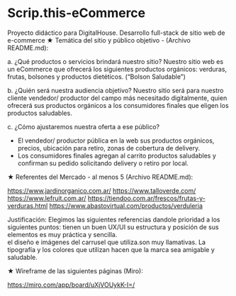 # Scrip.this-eCommerce
Proyecto didáctico para DigitalHouse. Desarrollo full-stack de sitio web de e-commerce
★ Temática del sitio y público objetivo - (Archivo README.md):

a. ¿Qué productos o servicios brindará nuestro sitio?
 Nuestro sitio web es un eCommerce que ofrecerá los siguientes productos orgánicos: verduras, frutas, bolsones y productos dietéticos. (“Bolson Saludable”)

b. ¿Quién será nuestra audiencia objetivo?
Nuestro sitio será para nuestro cliente vendedor/ productor del campo más necesitado digitalmente,  quien ofrecerá sus productos orgánicos a los consumidores finales que eligen los productos saludables.

c. ¿Cómo ajustaremos nuestra oferta a ese público?
- El vendedor/ productor pública en la web sus productos orgánicos, precios, ubicación para retiro, zonas de cobertura de delivery.
- Los consumidores finales agregan al carrito productos saludables y confirman su pedido solicitando delivery o retiro por local.

★ Referentes del Mercado -   al menos 5 (Archivo README.md):

https://www.jardinorganico.com.ar/
https://www.talloverde.com/
https://www.lefruit.com.ar/
https://tiendoo.com.ar/frescos/frutas-y-verduras.html
https://www.abastovirtual.com/productos/verduleria

Justificación: Elegimos las siguientes referencias dandole prioridad a los siguientes puntos:
 tienen un buen UX/UI 
su estructura  y posición de sus elementos es muy práctica y sencilla.  
el diseño e imágenes del carrusel que utiliza.son muy llamativas.
La tipografía y los colores que utilizan hacen que la marca sea amigable y saludable.

★ Wireframe de las siguientes páginas (Miro):

https://miro.com/app/board/uXjVOUykK-I=/
